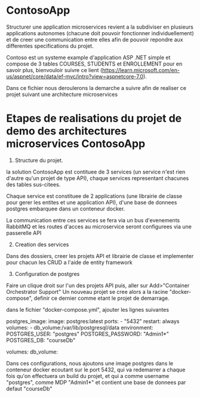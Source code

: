 # ContosoApp

Structurer une application microservices revient a la subdiviser en plusieurs applications autonomes (chacune doit pouvoir fonctionner individuellement) et de creer une communication entre elles afin de pouvoir repondre aux differentes specifications du projet.

Contoso est un systeme example d'application ASP .NET simple et compose de 3 tables 
COURSES, STUDENTS et ENROLLEMENT pour en savoir plus, bienvouloir suivre ce lient (https://learn.microsoft.com/en-us/aspnet/core/data/ef-mvc/intro?view=aspnetcore-7.0).

Dans ce fichier nous deroulerons la demarche a suivre afin de realiser ce projet suivant une architecture microservices


# Etapes de realisations du projet de demo des architectures microservices ContosoApp

1) Structure du projet.

la solution ContosoApp est contituee de 3 services (un service n'est rien d'autre qu'un projet de type API), chaque services representant chacunes des tables sus-citees.

Chaque service est constituee de 2 applications (une librairie de classe pour gerer les entites et une application API), d'une base de donnees postgres embarquee dans un conteneur docker.

La communication entre ces services se fera via un bus d'evenements RabbitMQ et les routes d'acces au microservice seront configurees via une passerelle API


2) Creation des services

Dans des dossiers, creer les projets API et librairie de classe et implementer pour chacun les CRUD a l'aide de entity framework

3) Configuration de postgres

Faire un clique droit sur l'un des projets API puis, aller sur Add>"Container Orchestrator Support"
 Un nouveau projet se cree alors a la racine "docker-compose", definir ce dernier comme etant le projet de demarrage.

dans le fichier "docker-compose.yml", ajouter les lignes suivantes

  postgres_image:
    image: postgres:latest
    ports:
      - "5432"
    restart: always
    volumes:
      - db_volume:/var/lib/postgresql/data
    environment:
      POSTGRES_USER: "postgres"
      POSTGRES_PASSWORD: "Admin1*"
      POSTGRES_DB: "courseDb"

volumes:
  db_volume:

Dans ces configurations, nous ajoutons une image postgres dans le conteneur docker ecoutant sur le port 5432, qui va redemarrer a chaque fois qu'on effectuera un build du projet, et qui a comme username "postgres", comme MDP "Admin1*" et contient une base de donnees par defaut "courseDb"




